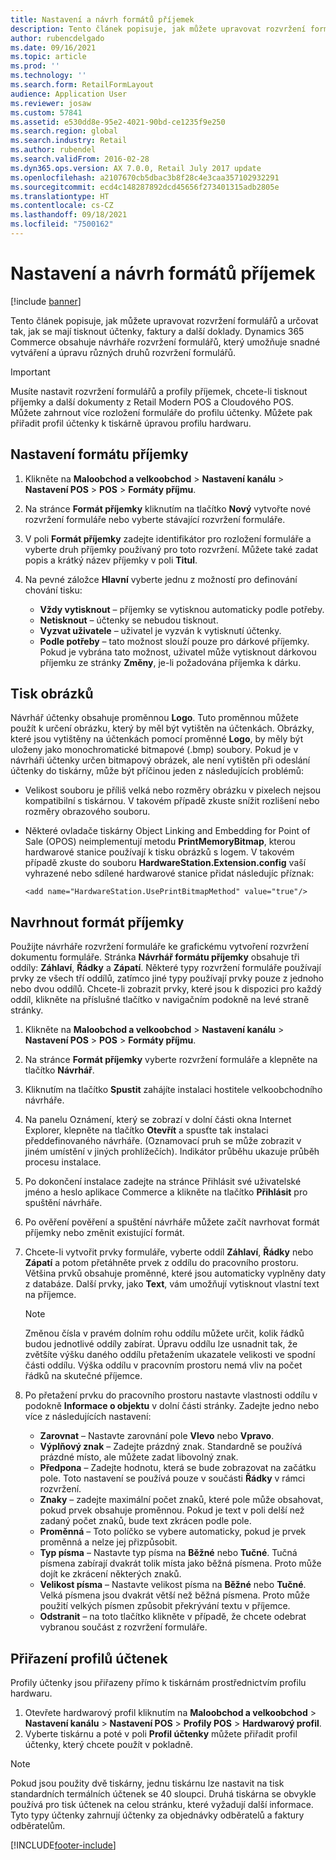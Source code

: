 ```yaml
---
title: Nastavení a návrh formátů příjemek
description: Tento článek popisuje, jak můžete upravovat rozvržení formulářů a určovat tak, jak se mají tisknout účtenky, faktury a další doklady. Dynamics 365 Commerce obsahuje návrháře rozvržení formulářů, který umožňuje snadné vytváření a úpravu různých druhů rozvržení formulářů.
author: rubencdelgado
ms.date: 09/16/2021
ms.topic: article
ms.prod: ''
ms.technology: ''
ms.search.form: RetailFormLayout
audience: Application User
ms.reviewer: josaw
ms.custom: 57841
ms.assetid: e530dd8e-95e2-4021-90bd-ce1235f9e250
ms.search.region: global
ms.search.industry: Retail
ms.author: rubendel
ms.search.validFrom: 2016-02-28
ms.dyn365.ops.version: AX 7.0.0, Retail July 2017 update
ms.openlocfilehash: a2107670cb5dbac3b8f28c4e3caa357102932291
ms.sourcegitcommit: ecd4c148287892dcd45656f273401315adb2805e
ms.translationtype: HT
ms.contentlocale: cs-CZ
ms.lasthandoff: 09/18/2021
ms.locfileid: "7500162"
---
```

# <a name="set-up-and-design-receipt-formats"></a>Nastavení a návrh formátů příjemek

[!include [banner](includes/banner.md)]

Tento článek popisuje, jak můžete upravovat rozvržení formulářů a určovat tak, jak se mají tisknout účtenky, faktury a další doklady. Dynamics 365 Commerce obsahuje návrháře rozvržení formulářů, který umožňuje snadné vytváření a úpravu různých druhů rozvržení formulářů.

> [!IMPORTANT]
> Musíte nastavit rozvržení formulářů a profily příjemek, chcete-li tisknout příjemky a další dokumenty z Retail Modern POS a Cloudového POS. Můžete zahrnout více rozložení formuláře do profilu účtenky. Můžete pak přiřadit profil účtenky k tiskárně úpravou profilu hardwaru.

## <a name="set-up-a-receipt-format"></a>Nastavení formátu příjemky

1. Klikněte na **Maloobchod a velkoobchod** &gt; **Nastavení kanálu** &gt; **Nastavení POS** &gt; **POS** &gt; **Formáty příjmu**.
2. Na stránce **Formát příjemky** kliknutím na tlačítko **Nový** vytvořte nové rozvržení formuláře nebo vyberte stávající rozvržení formuláře.
3. V poli **Formát příjemky** zadejte identifikátor pro rozložení formuláře a vyberte druh příjemky používaný pro toto rozvržení. Můžete také zadat popis a krátký název příjemky v poli **Titul**.
4. Na pevné záložce **Hlavní** vyberte jednu z možností pro definování chování tisku:

    - **Vždy vytisknout** – příjemky se vytisknou automaticky podle potřeby.
    - **Netisknout** – účtenky se nebudou tisknout.
    - **Vyzvat uživatele** – uživatel je vyzván k vytisknutí účtenky.
    - **Podle potřeby** – tato možnost slouží pouze pro dárkové příjemky. Pokud je vybrána tato možnost, uživatel může vytisknout dárkovou příjemku ze stránky **Změny**, je-li požadována příjemka k dárku.

## <a name="print-images"></a>Tisk obrázků

Návrhář účtenky obsahuje proměnnou **Logo**. Tuto proměnnou můžete použít k určení obrázku, který by měl být vytištěn na účtenkách. Obrázky, které jsou vytištěny na účtenkách pomocí proměnné **Logo**, by měly být uloženy jako monochromatické bitmapové (.bmp) soubory. Pokud je v návrháři účtenky určen bitmapový obrázek, ale není vytištěn při odeslání účtenky do tiskárny, může být příčinou jeden z následujících problémů:

- Velikost souboru je příliš velká nebo rozměry obrázku v pixelech nejsou kompatibilní s tiskárnou. V takovém případě zkuste snížit rozlišení nebo rozměry obrazového souboru.
- Některé ovladače tiskárny Object Linking and Embedding for Point of Sale (OPOS) neimplementují metodu **PrintMemoryBitmap**, kterou hardwarové stanice používají k tisku obrázků s logem. V takovém případě zkuste do souboru **HardwareStation.Extension.config** vaší vyhrazené nebo sdílené hardwarové stanice přidat následujíc příznak:

    `<add name="HardwareStation.UsePrintBitmapMethod" value="true"/>`

## <a name="design-a-receipt-format"></a>Navrhnout formát příjemky

Použijte návrháře rozvržení formuláře ke grafickému vytvoření rozvržení dokumentu formuláře. Stránka **Návrhář formátu příjemky** obsahuje tři oddíly: **Záhlaví**, **Řádky** a **Zápatí**. Některé typy rozvržení formuláře používají prvky ze všech tří oddílů, zatímco jiné typy používají prvky pouze z jednoho nebo dvou oddílů. Chcete-li zobrazit prvky, které jsou k dispozici pro každý oddíl, klikněte na příslušné tlačítko v navigačním podokně na levé straně stránky.

1. Klikněte na **Maloobchod a velkoobchod** &gt; **Nastavení kanálu** &gt; **Nastavení POS** &gt; **POS** &gt; **Formáty příjmu**.
2. Na stránce **Formát příjemky** vyberte rozvržení formuláře a klepněte na tlačítko **Návrhář**.
3. Kliknutím na tlačítko **Spustit** zahájíte instalaci hostitele velkoobchodního návrháře.
4. Na panelu Oznámení, který se zobrazí v dolní části okna Internet Explorer, klepněte na tlačítko **Otevřít** a spusťte tak instalaci předdefinovaného návrháře. (Oznamovací pruh se může zobrazit v jiném umístění v jiných prohlížečích). Indikátor průběhu ukazuje průběh procesu instalace.
5. Po dokončení instalace zadejte na stránce Přihlásit své uživatelské jméno a heslo aplikace Commerce a klikněte na tlačítko **Přihlásit** pro spuštění návrháře.
6. Po ověření pověření a spuštění návrháře můžete začít navrhovat formát příjemky nebo změnit existující formát.
7. Chcete-li vytvořit prvky formuláře, vyberte oddíl **Záhlaví**, **Řádky** nebo **Zápatí** a potom přetáhněte prvek z oddílu do pracovního prostoru. Většina prvků obsahuje proměnné, které jsou automaticky vyplněny daty z databáze. Další prvky, jako **Text**, vám umožňují vytisknout vlastní text na příjemce.

    > [!NOTE]
    > Změnou čísla v pravém dolním rohu oddílu můžete určit, kolik řádků budou jednotlivé oddíly zabírat. Úpravu oddílu lze usnadnit tak, že zvětšíte výšku daného oddílu přetažením ukazatele velikosti ve spodní části oddílu. Výška oddílu v pracovním prostoru nemá vliv na počet řádků na skutečné příjemce.

8. Po přetažení prvku do pracovního prostoru nastavte vlastnosti oddílu v podokně **Informace o objektu** v dolní části stránky. Zadejte jedno nebo více z následujících nastavení:

    - **Zarovnat** – Nastavte zarovnání pole **Vlevo** nebo **Vpravo**.
    - **Výplňový znak** – Zadejte prázdný znak. Standardně se používá prázdné místo, ale můžete zadat libovolný znak.
    - **Předpona** – Zadejte hodnotu, která se bude zobrazovat na začátku pole. Toto nastavení se používá pouze v součásti **Řádky** v rámci rozvržení.
    - **Znaky** – zadejte maximální počet znaků, které pole může obsahovat, pokud prvek obsahuje proměnnou. Pokud je text v poli delší než zadaný počet znaků, bude text zkrácen podle pole.
    - **Proměnná** – Toto políčko se vybere automaticky, pokud je prvek proměnná a nelze jej přizpůsobit.
    - **Typ písma** – Nastavte typ písma na **Běžné** nebo **Tučné**. Tučná písmena zabírají dvakrát tolik místa jako běžná písmena. Proto může dojít ke zkrácení některých znaků.
    - **Velikost písma** – Nastavte velikost písma na **Běžné** nebo **Tučné**. Velká písmena jsou dvakrát větší než běžná písmena. Proto může použití velkých písmen způsobit překrývání textu v příjemce.
    - **Odstranit** – na toto tlačítko klikněte v případě, že chcete odebrat vybranou součást z rozvržení formuláře.

## <a name="assign-receipt-profiles"></a>Přiřazení profilů účtenek

Profily účtenky jsou přiřazeny přímo k tiskárnám prostřednictvím profilu hardwaru.

1. Otevřete hardwarový profil kliknutím na **Maloobchod a velkoobchod** &gt; **Nastavení kanálu** &gt; **Nastavení POS** &gt; **Profily POS** &gt; **Hardwarový profil**.
2. Vyberte tiskárnu a poté v poli **Profil účtenky** můžete přiřadit profil účtenky, který chcete použít v pokladně.

> [!NOTE]
> Pokud jsou použity dvě tiskárny, jednu tiskárnu lze nastavit na tisk standardních termálních účtenek se 40 sloupci. Druhá tiskárna se obvykle používá pro tisk účtenek na celou stránku, které vyžadují další informace. Tyto typy účtenky zahrnují účtenky za objednávky odběratelů a faktury odběratelům.


[!INCLUDE[footer-include](../includes/footer-banner.md)]
